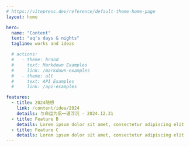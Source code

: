 ```yaml
---
# https://vitepress.dev/reference/default-theme-home-page
layout: home

hero:
  name: "Content"
  text: "aq's days & nights"
  tagline: works and ideas

  # actions:
  #   - theme: brand
  #     text: Markdown Examples
  #     link: /markdown-examples
  #   - theme: alt
  #     text: API Examples
  #     link: /api-examples

features:
  - title: 2024随想
    link: /content/idea/2024
    details: 与命运为侣一道浮沉 - 2024.12.31
  - title: Feature B
    details: Lorem ipsum dolor sit amet, consectetur adipiscing elit
  - title: Feature C
    details: Lorem ipsum dolor sit amet, consectetur adipiscing elit
---
```


